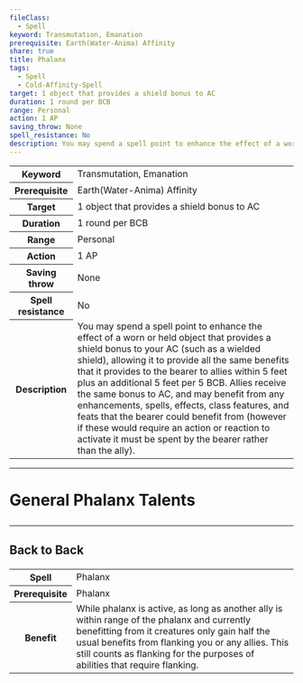 ```yaml
---
fileClass:
  - Spell
keyword: Transmutation, Emanation
prerequisite: Earth(Water-Anima) Affinity
share: true
title: Phalanx
tags:
  - Spell
  - Cold-Affinity-Spell
target: 1 object that provides a shield bonus to AC
duration: 1 round per BCB
range: Personal
action: 1 AP
saving_throw: None
spell_resistance: No
description: You may spend a spell point to enhance the effect of a worn or held object that provides a shield bonus to your AC (such as a wielded shield), allowing it to provide all the same benefits that it provides to the bearer to allies within 5 feet plus an additional 5 feet per 5 BCB. Allies receive the same bonus to AC, and may benefit from any enhancements, spells, effects, class features, and feats that the bearer could benefit from (however if these would require an action or reaction to activate it must be spent by the bearer rather than the ally).
---
```


<p><span style="overflow-x: auto;"><table><tbody><tr><th>Keyword</th><td>Transmutation, Emanation</td></tr><tr><th>Prerequisite</th><td>Earth(Water-Anima) Affinity</td></tr><tr><th>Target</th><td>1 object that provides a shield bonus to AC</td></tr><tr><th>Duration</th><td>1 round per BCB</td></tr><tr><th>Range</th><td>Personal</td></tr><tr><th>Action</th><td>1 AP</td></tr><tr><th>Saving throw</th><td>None</td></tr><tr><th>Spell resistance</th><td>No</td></tr><tr><th>Description</th><td>You may spend a spell point to enhance the effect of a worn or held object that provides a shield bonus to your AC (such as a wielded shield), allowing it to provide all the same benefits that it provides to the bearer to allies within 5 feet plus an additional 5 feet per 5 BCB. Allies receive the same bonus to AC, and may benefit from any enhancements, spells, effects, class features, and feats that the bearer could benefit from (however if these would require an action or reaction to activate it must be spent by the bearer rather than the ally).</td></tr></tbody></table></span></p><span><span><hr></span></span><h1><span><p>General Phalanx Talents</p></span></h1><span><span><hr></span></span><h2><span><p>Back to Back</p></span></h2><p><span style="overflow-x: auto;"><table><tbody><tr><th>Spell</th><td>Phalanx</td></tr><tr><th>Prerequisite</th><td>Phalanx</td></tr><tr><th>Benefit</th><td>While phalanx is active, as long as another ally is within range of the phalanx and currently benefitting from it creatures only gain half the usual benefits from flanking you or any allies. This still counts as flanking for the purposes of abilities that require flanking.</td></tr></tbody></table></span></p>